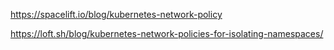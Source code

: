 https://spacelift.io/blog/kubernetes-network-policy

https://loft.sh/blog/kubernetes-network-policies-for-isolating-namespaces/